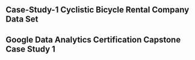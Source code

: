 ## Case-Study-1 Cyclistic Bicycle Rental Company Data Set
## Google Data Analytics Certification Capstone Case Study 1
